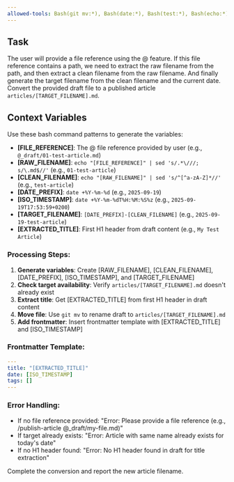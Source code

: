```yaml
---
allowed-tools: Bash(git mv:*), Bash(date:*), Bash(test:*), Bash(echo:*), Bash(sed:*)
---
```


## Task

The user will provide a file reference using the @ feature. If this file reference contains a path, we need to extract the raw filename from the path, and then extract a clean filename from the raw filename. And finally generate the target filename from the clean filename and the current date.
Convert the provided draft file to a published article `articles/[TARGET_FILENAME].md`.

## Context Variables

Use these bash command patterns to generate the variables:

- **[FILE_REFERENCE]**: The @ file reference provided by user (e.g., `@_draft/01-test-article.md`)
- **[RAW_FILENAME]**: `echo "[FILE_REFERENCE]" | sed 's/.*\///; s/\.md$//'` (e.g., `01-test-article`)
- **[CLEAN_FILENAME]**: `echo "[RAW_FILENAME]" | sed 's/^[^a-zA-Z]*//'` (e.g., `test-article`)
- **[DATE_PREFIX]**: `date +%Y-%m-%d` (e.g., `2025-09-19`)
- **[ISO_TIMESTAMP]**: `date +%Y-%m-%dT%H:%M:%S%z` (e.g., `2025-09-19T17:53:59+0200`)
- **[TARGET_FILENAME]**: `[DATE_PREFIX]-[CLEAN_FILENAME]` (e.g., `2025-09-19-test-article`)
- **[EXTRACTED_TITLE]**: First H1 header from draft content (e.g., `My Test Article`)

### Processing Steps:

1. **Generate variables**: Create [RAW_FILENAME], [CLEAN_FILENAME], [DATE_PREFIX], [ISO_TIMESTAMP], and [TARGET_FILENAME]
2. **Check target availability**: Verify `articles/[TARGET_FILENAME].md` doesn't already exist
3. **Extract title**: Get [EXTRACTED_TITLE] from first H1 header in draft content
4. **Move file**: Use `git mv` to rename draft to `articles/[TARGET_FILENAME].md`
5. **Add frontmatter**: Insert frontmatter template with [EXTRACTED_TITLE] and [ISO_TIMESTAMP]

### Frontmatter Template:
```yaml
---
title: "[EXTRACTED_TITLE]"
date: [ISO_TIMESTAMP]
tags: []
---
```

### Error Handling:
- If no file reference provided: "Error: Please provide a file reference (e.g., /publish-article @_draft/my-file.md)"
- If target already exists: "Error: Article with same name already exists for today's date"
- If no H1 header found: "Error: No H1 header found in draft for title extraction"

Complete the conversion and report the new article filename.